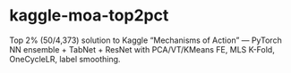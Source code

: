 # kaggle-moa-top2pct
Top 2% (50/4,373) solution to Kaggle “Mechanisms of Action” — PyTorch NN ensemble + TabNet + ResNet with PCA/VT/KMeans FE, MLS K-Fold, OneCycleLR, label smoothing.
